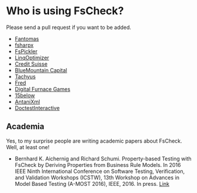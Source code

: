 # Who is using FsCheck?

Please send a pull request if you want to be added.

* [Fantomas](https://github.com/dungpa/fantomas)
* [fsharpx](https://github.com/fsharp/fsharpx)
* [FsPickler](https://github.com/nessos/FsPickler)
* [LinqOptimizer](https://github.com/nessos/LinqOptimizer)
* [Credit Suisse](http://www.credit-suisse.com)
* [BlueMountain Capital](https://github.com/bluemountaincapital)
* [Tachyus](http://tachyus.com/)
* [Fred](https://github.com/frankshearar/Fred/)
* [Digital Furnace Games](http://www.digitalfurnacegames.com/)
* [15below](http://15below.com/)
* [AntaniXml](http://giacomociti.github.io/AntaniXml/)
* [DoctestInteractive](https://github.com/tomakita/DoctestInteractive/)

## Academia

Yes, to my surprise people are writing academic papers about FsCheck. Well, at least one!

* Bernhard K. Aichernig and Richard Schumi. Property-based Testing with FsCheck by Deriving 
Properties from Business Rule Models. In 2016 IEEE Ninth International Conference on Software
Testing, Verification, and Validation Workshops (ICSTW), 13th Workshop on Advances in Model 
Based Testing (A-MOST 2016), IEEE,  2016. In press. [Link](http://truconf.ist.tugraz.at/index.php/2016/03/04/publication-at-a-most-2016/)
